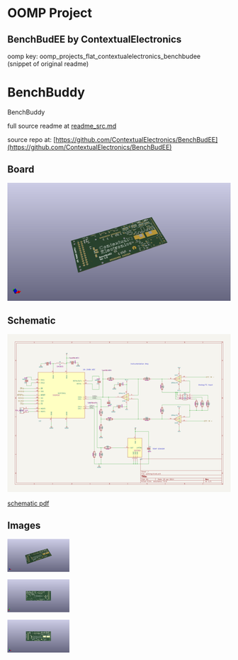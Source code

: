 # OOMP Project  
## BenchBudEE  by ContextualElectronics  
  
oomp key: oomp_projects_flat_contextualelectronics_benchbudee  
(snippet of original readme)  
  
BenchBuddy  
==========  
  
BenchBuddy  
  
  full source readme at [readme_src.md](readme_src.md)  
  
source repo at: [https://github.com/ContextualElectronics/BenchBudEE](https://github.com/ContextualElectronics/BenchBudEE)  
## Board  
  
[![working_3d.png](working_3d_600.png)](working_3d.png)  
## Schematic  
  
[![working_schematic.png](working_schematic_600.png)](working_schematic.png)  
  
[schematic pdf](working_schematic.pdf)  
## Images  
  
[![working_3d.png](working_3d_140.png)](working_3d.png)  
  
[![working_3d_back.png](working_3d_back_140.png)](working_3d_back.png)  
  
[![working_3d_front.png](working_3d_front_140.png)](working_3d_front.png)  
